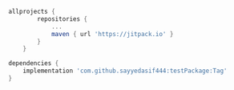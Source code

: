 ```gradle
allprojects {
		repositories {
			...
			maven { url 'https://jitpack.io' }
		}
	}
 ```
```gradle
dependencies {
	implementation 'com.github.sayyedasif444:testPackage:Tag'
}
```
